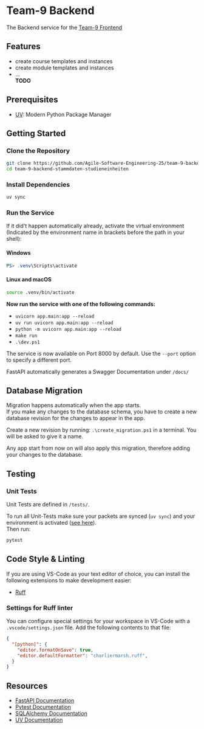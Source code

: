 # Team-9 Backend
The Backend service for the [Team-9 Frontend](https://github.com/Agile-Software-Engineering-25/team-9-frontend-stammdaten-studieneinheiten)

## Features
- create course templates and instances
- create module templates and instances
- ...  
**TODO**

## Prerequisites
- [UV](https://docs.astral.sh/uv/getting-started/installation/#__tabbed_1_2): Modern Python Package Manager

## Getting Started

### Clone the Repository
```bash
git clone https://github.com/Agile-Software-Engineering-25/team-9-backend-stammdaten-studieneinheiten.git
cd team-9-backend-stammdaten-studieneinheiten
```

### Install Dependencies
```bash
uv sync
```


### Run the Service
If it did't happen automatically already, activate the virtual environment (Indicated by the environment name in brackets before the path in your shell):
#### Windows
```powershell
PS> .venv\Scripts\activate
```
#### Linux and macOS
```bash
source .venv/bin/activate
```

**Now run the service with one of the following commands:**
- ` uvicorn app.main:app --reload `  
- `uv run uvicorn app.main:app --reload`
- `python -m uvicorn app.main:app --reload`
- `make run`
- `.\dev.ps1`

The service is now available on Port 8000 by default. Use the `--port` option to specify a different port.

FastAPI automatically generates a Swagger Documentation under `/docs/`

## Database Migration
Migration happens automatically when the app starts.  
If you make any changes to the database schema, you have to create a new database revision for the changes to appear in the app.

Create a new revision by running: ``.\create_migration.ps1`` in a terminal. You will be asked to give it a name.

Any app start from now on will also apply this migration, therefore adding your changes to the database.

## Testing
### Unit Tests
Unit Tests are defined in `/tests/`. 

To run all Unit-Tests make sure your packets are synced (`uv sync`) and your environment is activated ([see here](#windows)).  
Then run:
```bash
pytest
```

## Code Style & Linting
If you are using VS-Code as your text editor of choice, you can install the following extensions to make development easier:
- [Ruff](https://marketplace.visualstudio.com/items?itemName=charliermarsh.ruff)

### Settings for Ruff linter
You can configure special settings for your workspace in VS-Code with a `.vscode/settings.json` file. Add the following contents to that file:
```json
{
  "[python]": {
    "editor.formatOnSave": true,
    "editor.defaultFormatter": "charliermarsh.ruff",
  }
}
```

## Resources
- [FastAPI Documentation](https://fastapi.tiangolo.com/learn/)
- [Pytest Documentation](https://docs.pytest.org/en/stable/index.html)
- [SQLAlchemy Documentation](https://docs.sqlalchemy.org/en/20/)
- [UV Documentation](https://docs.astral.sh/uv/)
